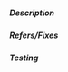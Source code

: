 <!-- 
Thank you for your pull request! Please review the requirements below, read through the contributor's guide, 
and ensure your pull request has fulfilled all requirements outlined by the Gitcoin Core team.
Have you read the contributors guide?: https://docs.gitcoin.co/mk_contributors/ 
-->

##### Description

<!-- Describe your changes here. -->

##### Refers/Fixes

<!-- If this PR is related to a Github issue, please add a link here. -->

##### Testing

<!-- All PRs should be accompanied by tests! If you haven't added tests, please explain here. -->
